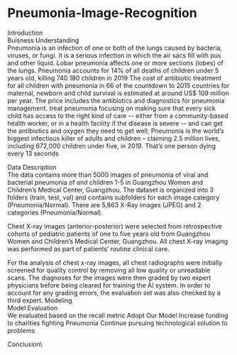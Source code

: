 # Pneumonia-Image-Recognition
Introduction\
Buisness Understanding\
Pneumonia is an infection of one or both of the lungs caused by bacteria, viruses, or fungi. It is a serious infection in which the air sacs fill with pus and other liquid. Lobar pneumonia affects one or more sections (lobes) of the lungs.
Pneumonia accounts for 14% of all deaths of children under 5 years old, killing 740 180 children in 2019
The cost of antibiotic treatment for all children with pneumonia in 66 of the countdown to 2015 countries for maternal, newborn and child survival is estimated at around US$ 109 million per year. The price includes the antibiotics and diagnostics for pneumonia management.
treat pneumonia focusing on making sure that every sick child has access to the right kind of care -- either from a community-based health worker, or in a health facility if the disease is severe -- and can get the antibiotics and oxygen they need to get well;
Pneumonia is the world’s biggest infectious killer of adults and children – claiming 2.5 million lives, including 672,000 children under five, in 2019.
That’s one person dying every 13 seconds

Data Description\
The data contains more than 5000 images of pneumonia of viral and bacterial pneumonia of and children 1-5 in Guangzhou Women and Children’s Medical Center, Guangzhou.
The dataset is organized into 3 folders (train, test, val) and contains subfolders for each image category (Pneumonia/Normal). There are 5,863 X-Ray images (JPEG) and 2 categories (Pneumonia/Normal).

Chest X-ray images (anterior-posterior) were selected from retrospective cohorts of pediatric patients of one to five years old from Guangzhou Women and Children’s Medical Center, Guangzhou. All chest X-ray imaging was performed as part of patients’ routine clinical care.

For the analysis of chest x-ray images, all chest radiographs were initially screened for quality control by removing all low quality or unreadable scans. The diagnoses for the images were then graded by two expert physicians before being cleared for training the AI system. In order to account for any grading errors, the evaluation set was also checked by a third expert.
Modeling\
Model Evaluation\
We evaluated based on the recall metric
Adopt Our Model 
Increase funding to charities fighting Pneumonia
Continue pursuing technological solution to problems

Conclusion\
